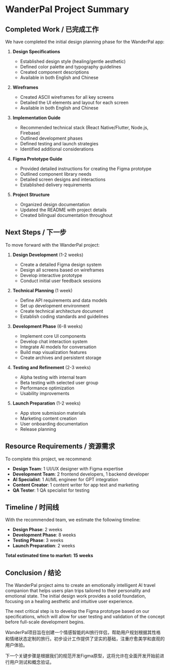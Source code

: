 # WanderPal Project Summary

## Completed Work / 已完成工作

We have completed the initial design planning phase for the WanderPal app:

1. **Design Specifications**
   - Established design style (healing/gentle aesthetic)
   - Defined color palette and typography guidelines
   - Created component descriptions
   - Available in both English and Chinese

2. **Wireframes**
   - Created ASCII wireframes for all key screens
   - Detailed the UI elements and layout for each screen
   - Available in both English and Chinese

3. **Implementation Guide**
   - Recommended technical stack (React Native/Flutter, Node.js, Firebase)
   - Outlined development phases
   - Defined testing and launch strategies
   - Identified additional considerations

4. **Figma Prototype Guide**
   - Provided detailed instructions for creating the Figma prototype
   - Outlined component library needs
   - Detailed screen designs and interactions
   - Established delivery requirements

5. **Project Structure**
   - Organized design documentation
   - Updated the README with project details
   - Created bilingual documentation throughout

## Next Steps / 下一步

To move forward with the WanderPal project:

1. **Design Development** (1-2 weeks)
   - Create a detailed Figma design system
   - Design all screens based on wireframes
   - Develop interactive prototype
   - Conduct initial user feedback sessions

2. **Technical Planning** (1 week)
   - Define API requirements and data models
   - Set up development environment
   - Create technical architecture document
   - Establish coding standards and guidelines

3. **Development Phase** (6-8 weeks)
   - Implement core UI components
   - Develop chat interaction system
   - Integrate AI models for conversation
   - Build map visualization features
   - Create archives and persistent storage

4. **Testing and Refinement** (2-3 weeks)
   - Alpha testing with internal team
   - Beta testing with selected user group
   - Performance optimization
   - Usability improvements

5. **Launch Preparation** (1-2 weeks)
   - App store submission materials
   - Marketing content creation
   - User onboarding documentation
   - Release planning

## Resource Requirements / 资源需求

To complete this project, we recommend:

- **Design Team**: 1 UI/UX designer with Figma expertise
- **Development Team**: 2 frontend developers, 1 backend developer
- **AI Specialist**: 1 AI/ML engineer for GPT integration
- **Content Creator**: 1 content writer for app text and marketing
- **QA Tester**: 1 QA specialist for testing

## Timeline / 时间线

With the recommended team, we estimate the following timeline:

- **Design Phase**: 2 weeks
- **Development Phase**: 8 weeks
- **Testing Phase**: 3 weeks
- **Launch Preparation**: 2 weeks

**Total estimated time to market: 15 weeks**

## Conclusion / 结论

The WanderPal project aims to create an emotionally intelligent AI travel companion that helps users plan trips tailored to their personality and emotional state. The initial design work provides a solid foundation, focusing on a healing aesthetic and intuitive user experience.

The next critical step is to develop the Figma prototype based on our specifications, which will allow for user testing and validation of the concept before full-scale development begins.

WanderPal项目旨在创建一个情感智能的AI旅行伴侣，帮助用户规划根据其性格和情绪状态定制的旅行。初步设计工作提供了坚实的基础，注重疗愈美学和直观的用户体验。

下一个关键步骤是根据我们的规范开发Figma原型，这将允许在全面开发开始前进行用户测试和概念验证。 